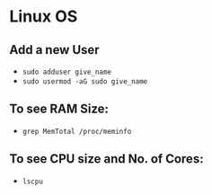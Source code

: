 # Linux OS

Add a new User
-
- `sudo adduser give_name`
- `sudo usermod -aG sudo give_name`

To see RAM Size:
-
- `grep MemTotal /proc/meminfo`

To see CPU size and No. of Cores:
-
- `lscpu`